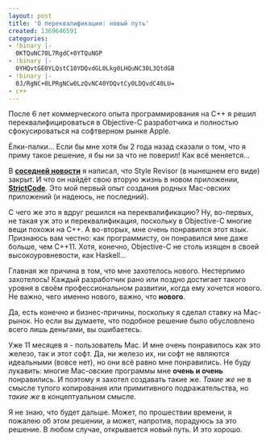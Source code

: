 ```yaml
---
layout: post
title: 'О переквалификации: новый путь'
created: 1369646591
categories:
- !binary |-
  0KTQuNC70L7RgdC+0YTQuNGP
- !binary |-
  0YHQvtGE0YLQstC10YDQvdGL0Lkg0LHQuNC30L3QtdGB
- !binary |-
  0J/RgNC+0LPRgNCw0LzQvNC40YDQvtCy0LDQvdC40LU=
- c++
---
```

После 6 лет коммерческого опыта программирования на C++ я решил переквалифицироваться в Objective-C разработчика и полностью сфокусироваться на софтверном рынке Apple.

Ёлки-палки... Если бы мне хотя бы 2 года назад сказали о том, что я приму такое решение, я бы ни за что не поверил! Как всё меняется...

В <strong><a href="http://dshevchenko.biz/ru/news/style-revisor-%D0%BE-%D1%81%D0%BC%D0%B5%D1%80%D1%82%D0%B8-%D1%80%D0%B5%D0%B8%D0%BD%D0%BA%D0%B0%D1%80%D0%BD%D0%B0%D1%86%D0%B8%D0%B8-qt5-%D0%B1%D0%B8%D0%B7%D0%BD%D0%B5%D1%81%D0%B5-%D0%B8-%D0%BE-mac-os-x">соседней новости</a></strong> я написал, что Style Revisor (в нынешнем его виде) закрыт. И что он найдёт свою вторую жизнь в новом приложении, <strong><a href="http://strictcodeapp.com">StrictCode</a></strong>. Это мой первый опыт создания родных Mac-овских приложений (и надеюсь, не последний).

С чего же это я вдруг решился на переквалификацию? Ну, во-первых, не такая уж это и переквалификация, поскольку в Objective-C многие вещи похожи на С++. А во-вторых, мне очень понравился этот язык. Признаюсь вам честно: как программисту, он понравился мне даже больше, чем C++11. Хотя, конечно, Objective-C не столь изящен в своей высокоуровневости, как Haskell...

Главная же причина в том, что мне захотелось нового. Нестерпимо захотелось! Каждый разработчик рано или поздно достигает такого уровня в своём профессиональном развитии, когда ему хочется нового. Не важно, чего именно нового, важно, что <strong>нового</strong>.

Да, есть конечно и бизнес-причины, поскольку я сделал ставку на Mac-рынок. Но если вы думаете, что подобное решение было обусловлено всего лишь деньгами, вы ошибаетесь.

Уже 11 месяцев я - пользователь Mac. И мне очень понравилось как это железо, так и этот софт. Да, ни железо их, ни софт не являются идеальными (вовсе нет), но они всё равно мне понравились. Не буду лукавить: многие Mac-овские программы мне <strong>очень и очень</strong> понравились. И поэтому я захотел создавать такие же. <em>Такие же</em> не в смысле тупого копирования или примитивного подражательства, но <em>такие же</em> в концептуальном смысле.

Я не знаю, что будет дальше. Может, по прошествии времени, я пожалею об этом решении, а может, напротив, порадуюсь за это решение. В любом случае, открывается новый путь. И это хорошо.
